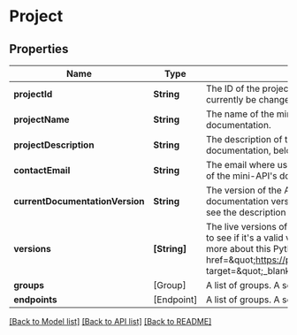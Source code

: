 # Project

## Properties
Name | Type | Description | Notes
------------ | ------------- | ------------- | -------------
**projectId** | **String** | The ID of the project. This is auto-generated upon project creation and cannot currently be changed.  | [optional] 
**projectName** | **String** | The name of the mini-API. This will be shown at the top of the mini-API&#39;s documentation.  | [optional] 
**projectDescription** | **String** | The description of the mini-API. This will be shown at the top of the mini-API&#39;s documentation, below the title.  | [optional] 
**contactEmail** | **String** | The email where users of your mini-API can contact you. This will be shown at the top of the mini-API&#39;s documentation.  | [optional] 
**currentDocumentationVersion** | **String** | The version of the API that the documentation is updated for. You can set the documentation version to any valid version. To see how to format the version string, see the description for &#x60;versions&#x60;.  | [optional] 
**versions** | **[String]** | The live versions of the project. An array of strings. We use Python&#39;s &#x60;version&#x60; package to see if it&#39;s a valid version and to compare versions (to see which is higher).  Read more about this Python package &lt;a href&#x3D;\&quot;https://packaging.pypa.io/en/latest/version.html#packaging.version.parse\&quot; target&#x3D;\&quot;_blank\&quot;&gt;here&lt;/a&gt;. | [optional] 
**groups** | [Group] | A list of groups. A section contains groups, and groups contain API endpoints.   | [optional] 
**endpoints** | [Endpoint] | A list of groups. A section contains groups, and groups contain API endpoints.   | [optional] 

[[Back to Model list]](../README.md#documentation-for-models) [[Back to API list]](../README.md#documentation-for-api-endpoints) [[Back to README]](../README.md)


